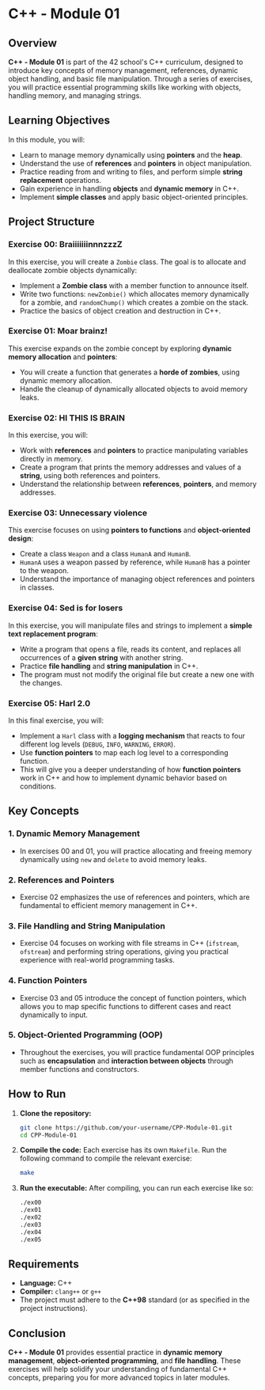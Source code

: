 # C++ - Module 01

## Overview

**C++ - Module 01** is part of the 42 school's C++ curriculum, designed to introduce key concepts of memory management, references, dynamic object handling, and basic file manipulation. Through a series of exercises, you will practice essential programming skills like working with objects, handling memory, and managing strings.

## Learning Objectives

In this module, you will:

- Learn to manage memory dynamically using **pointers** and the **heap**.
- Understand the use of **references** and **pointers** in object manipulation.
- Practice reading from and writing to files, and perform simple **string replacement** operations.
- Gain experience in handling **objects** and **dynamic memory** in C++.
- Implement **simple classes** and apply basic object-oriented principles.

## Project Structure

### Exercise 00: BraiiiiiiinnnzzzZ

In this exercise, you will create a `Zombie` class. The goal is to allocate and deallocate zombie objects dynamically:

- Implement a **Zombie class** with a member function to announce itself.
- Write two functions: `newZombie()` which allocates memory dynamically for a zombie, and `randomChump()` which creates a zombie on the stack.
- Practice the basics of object creation and destruction in C++.

### Exercise 01: Moar brainz!

This exercise expands on the zombie concept by exploring **dynamic memory allocation** and **pointers**:

- You will create a function that generates a **horde of zombies**, using dynamic memory allocation.
- Handle the cleanup of dynamically allocated objects to avoid memory leaks.

### Exercise 02: HI THIS IS BRAIN

In this exercise, you will:

- Work with **references** and **pointers** to practice manipulating variables directly in memory.
- Create a program that prints the memory addresses and values of a **string**, using both references and pointers.
- Understand the relationship between **references**, **pointers**, and memory addresses.

### Exercise 03: Unnecessary violence

This exercise focuses on using **pointers to functions** and **object-oriented design**:

- Create a class `Weapon` and a class `HumanA` and `HumanB`.
- `HumanA` uses a weapon passed by reference, while `HumanB` has a pointer to the weapon.
- Understand the importance of managing object references and pointers in classes.

### Exercise 04: Sed is for losers

In this exercise, you will manipulate files and strings to implement a **simple text replacement program**:

- Write a program that opens a file, reads its content, and replaces all occurrences of a **given string** with another string.
- Practice **file handling** and **string manipulation** in C++.
- The program must not modify the original file but create a new one with the changes.

### Exercise 05: Harl 2.0

In this final exercise, you will:

- Implement a `Harl` class with a **logging mechanism** that reacts to four different log levels (`DEBUG`, `INFO`, `WARNING`, `ERROR`).
- Use **function pointers** to map each log level to a corresponding function.
- This will give you a deeper understanding of how **function pointers** work in C++ and how to implement dynamic behavior based on conditions.

## Key Concepts

### 1. **Dynamic Memory Management**
   - In exercises 00 and 01, you will practice allocating and freeing memory dynamically using `new` and `delete` to avoid memory leaks.

### 2. **References and Pointers**
   - Exercise 02 emphasizes the use of references and pointers, which are fundamental to efficient memory management in C++.

### 3. **File Handling and String Manipulation**
   - Exercise 04 focuses on working with file streams in C++ (`ifstream`, `ofstream`) and performing string operations, giving you practical experience with real-world programming tasks.

### 4. **Function Pointers**
   - Exercise 03 and 05 introduce the concept of function pointers, which allows you to map specific functions to different cases and react dynamically to input.

### 5. **Object-Oriented Programming (OOP)**
   - Throughout the exercises, you will practice fundamental OOP principles such as **encapsulation** and **interaction between objects** through member functions and constructors.

## How to Run

1. **Clone the repository:**
   ```bash
   git clone https://github.com/your-username/CPP-Module-01.git
   cd CPP-Module-01
   ```

2. **Compile the code:**
   Each exercise has its own `Makefile`. Run the following command to compile the relevant exercise:
   ```bash
   make
   ```

3. **Run the executable:**
   After compiling, you can run each exercise like so:
   ```bash
   ./ex00
   ./ex01
   ./ex02
   ./ex03
   ./ex04
   ./ex05
   ```

## Requirements

- **Language:** C++
- **Compiler:** `clang++` or `g++`
- The project must adhere to the **C++98** standard (or as specified in the project instructions).

## Conclusion

**C++ - Module 01** provides essential practice in **dynamic memory management**, **object-oriented programming**, and **file handling**. These exercises will help solidify your understanding of fundamental C++ concepts, preparing you for more advanced topics in later modules.
